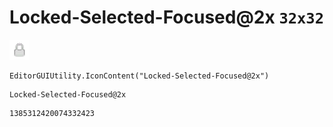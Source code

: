 # Locked-Selected-Focused@2x `32x32`
<img src="/img/Locked-Selected-Focused@2x.png" width=32 height=32>

``` CSharp
EditorGUIUtility.IconContent("Locked-Selected-Focused@2x")
```
```
Locked-Selected-Focused@2x
```
```
1385312420074332423
```
